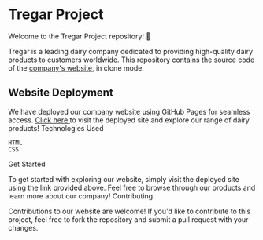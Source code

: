 <h1>Tregar Project</h1>

Welcome to the Tregar Project repository! 🐄

Tregar is a leading dairy company dedicated to providing high-quality dairy products to customers worldwide. This repository contains the source code of the <a href="https://www.tregar.com.ar/"> company's website</a>, in clone mode.

<h2>Website Deployment</h2>

We have deployed our company website using GitHub Pages for seamless access. <a href="https://github.com/Pipe-Garcia/ecology-store"> Click here </a> to visit the deployed site and explore our range of dairy products!
Technologies Used

    HTML
    CSS

Get Started

To get started with exploring our website, simply visit the deployed site using the link provided above. Feel free to browse through our products and learn more about our company!
Contributing

Contributions to our website are welcome! If you'd like to contribute to this project, feel free to fork the repository and submit a pull request with your changes.
